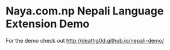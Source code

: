# Naya.com.np Nepali Language Extension Demo
For the demo check out http://deathg0d.github.io/nepali-demo/
